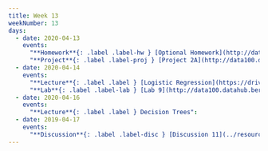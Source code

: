 ```yaml
---
title: Week 13
weekNumber: 13
days:
  - date: 2020-04-13
    events:
      "**Homework**{: .label .label-hw } [Optional Homework](http://data100.datahub.berkeley.edu/hub/user-redirect/git-sync?repo=https://github.com/DS-100/sp20&subPath=hw/optional_hw/) (due May 11)":
      "**Project**{: .label .label-proj } [Project 2A](http://data100.datahub.berkeley.edu/hub/user-redirect/git-sync?repo=https://github.com/DS-100/sp20&subPath=proj/proj2a/) (due Apr. 20)":
  - date: 2020-04-14
    events:
      "**Lecture**{: .label .label } [Logistic Regression](https://drive.google.com/open?id=1BY7l_bLGhTZ1y_Bc5dP9NN_KYGR8TOOn) ([Properties](../resources/assets/lectures/lec23/properties.html)) ([Part 1](../resources/assets/lectures/lec23/part1.html)) ([video](https://www.youtube.com/playlist?list=PLQCcNQgUcDfqqFoDrbH6SqL7UpPOG_DIP))":
      "**Lab**{: .label .label-lab } [Lab 9](http://data100.datahub.berkeley.edu/hub/user-redirect/git-sync?repo=https://github.com/DS-100/sp20&subPath=lab/lab09/) (due Apr. 20)":
  - date: 2020-04-16
    events:
      "**Lecture**{: .label .label } Decision Trees":
  - date: 2019-04-17
    events:
      "**Discussion**{: .label .label-disc } [Discussion 11](../resources/assets/discussions/disc11.pdf) ([video](https://www.youtube.com/playlist?list=PLQCcNQgUcDfqss4GXkU70RQLG2RnW2KB7))":
---
```


